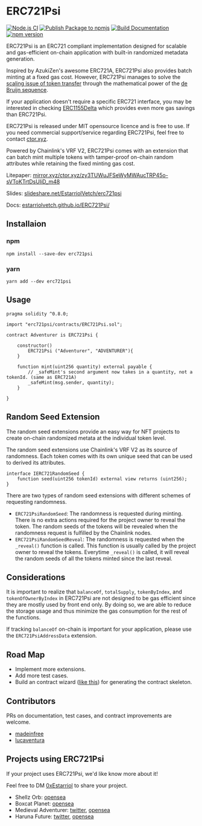 # ERC721Psi
[![Node.js CI](https://github.com/estarriolvetch/ERC721Psi/actions/workflows/node.js.yml/badge.svg)](https://github.com/estarriolvetch/ERC721Psi/actions/workflows/node.js.yml)
[![Publish Package to npmjs](https://github.com/estarriolvetch/ERC721Psi/actions/workflows/deploy_npm.yml/badge.svg)](https://github.com/estarriolvetch/ERC721Psi/actions/workflows/deploy_npm.yml)
[![Build Documentation](https://github.com/estarriolvetch/ERC721Psi/actions/workflows/make_docs.yml/badge.svg)](https://github.com/estarriolvetch/ERC721Psi/actions/workflows/make_docs.yml)
[![npm version](https://badge.fury.io/js/erc721psi.svg)](https://www.npmjs.com/package/erc721psi)

ERC721Psi is an ERC721 compliant implementation designed for scalable and gas-efficient on-chain application with built-in randomized metadata generation. 

Inspired by AzukiZen's awesome ERC721A, ERC721Psi also provides batch minting at a fixed gas cost. However, ERC721Psi manages to solve the [scaling issue of token transfer](https://github.com/chiru-labs/ERC721A/issues/145) through the mathematical power of the [de Bruijn sequence](https://en.wikipedia.org/wiki/De_Bruijn_sequence).

If your application doesn't require a specific ERC721 interface, you may be interested in checking [ERC1155Delta](https://erc1155delta.ctor.xyz) which provides even more gas savings than ERC721Psi.

ERC721Psi is released under MIT opensource licence and is free to use. If you need commercial support/service regarding ERC721Psi, feel free to contact [ctor.xyz](https://ctor.xyz).

Powered by Chainlink's VRF V2, ERC721Psi comes with an extension that can batch mint multiple tokens with tamper-proof on-chain random attributes while retaining the fixed minting gas cost.

Litepaper: [mirror.xyz/ctor.xyz/zy3TUWuJFSeWyMWAucTRP45o-sVToKTrtDsUIiD_m48](https://mirror.xyz/ctor.xyz/zy3TUWuJFSeWyMWAucTRP45o-sVToKTrtDsUIiD_m48)

Slides: [slideshare.net/EstarriolVetch/erc721psi](https://www.slideshare.net/EstarriolVetch/erc721psi)

Docs: [estarriolvetch.github.io/ERC721Psi/](https://estarriolvetch.github.io/ERC721Psi/)

## Installaion
### npm
```
npm install --save-dev erc721psi
```
### yarn
```
yarn add --dev erc721psi
```
## Usage
```solidity
pragma solidity ^0.8.0;

import "erc721psi/contracts/ERC721Psi.sol";

contract Adventurer is ERC721Psi {

    constructor() 
        ERC721Psi ("Adventurer", "ADVENTURER"){
    }

    function mint(uint256 quantity) external payable {
        // _safeMint's second argument now takes in a quantity, not a tokenId. (same as ERC721A)
        _safeMint(msg.sender, quantity);
    }

}
```

## Random Seed Extension

The random seed extensions provide an easy way for NFT projects to create on-chain randomized metata at the individual token level.

The random seed extensions use Chainlink's VRF V2 as its source of randomness. Each token comes with its own unique seed that can be used to derived its attributes.

```solidity
interface IERC721RandomSeed {
    function seed(uint256 tokenId) external view returns (uint256);
}
```
There are two types of random seed extensions with different schemes of requesting randomness.

- `ERC721PsiRandomSeed`: The randomness is requested during minting. There is no extra actions required for the project owner to reveal the token. The random seeds of the tokens will be revealed when the randomness request is fulfilled by the Chainlink nodes.
- `ERC721PsiRandomSeedReveal`: The randomness is requested when the `_reveal()` function is called. This function is usually called by the project owner to reveal the tokens. Everytime `_reveal()` is called, it will reveal the random seeds of all the tokens minted since the last reveal.

## Considerations
It is important to realize that `balanceOf`, `totalSupply`, `tokenByIndex`, and `tokenOfOwnerByIndex` in ERC721Psi are not designed to be gas efficient since they are mostly used by front end only. By doing so, we are able to reduce the storage usage and thus minimize the gas consumption for the rest of the functions.

If tracking `balanceOf` on-chain is important for your application, please use the `ERC721PsiAddressData` extension.

## Road Map
- Implement more extensions.
- Add more test cases.
- Build an contract wizard ([like this](https://wizard.openzeppelin.com/#erc721)) for generating the contract skeleton. 

## Contributors
PRs on documentation, test cases, and contract improvements are welcome.
- [madeinfree](https://github.com/madeinfree)
- [lucaventura](https://github.com/lucaventura)

## Projects using ERC721Psi
If your project uses ERC721Psi, we'd like know more about it!

Feel free to DM [0xEstarriol](https://twitter.com/0xEstarriol) to share your project.
- Shellz Orb: [opensea](https://opensea.io/collection/shellzorb)
- Boxcat Planet: [opensea](https://opensea.io/collection/boxcatplanet-official)
- Medieval Adventurer: [twitter](https://twitter.com/DaoMedieval), [opensea](https://opensea.io/collection/medieval-adventurer/)
- Haruna Future: [twitter](https://twitter.com/HarunaNft), [opensea](https://opensea.io/collection/harunafutureofficial)

